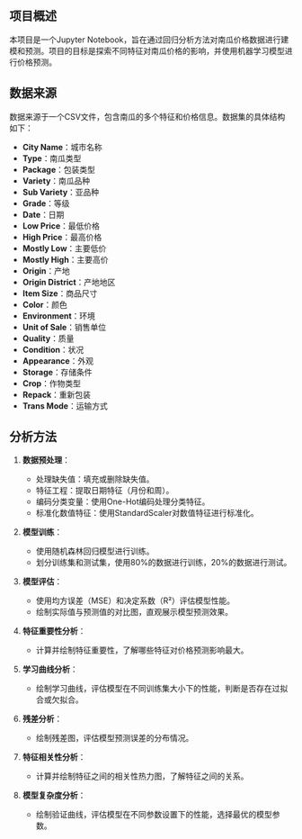 ## 项目概述
本项目是一个Jupyter Notebook，旨在通过回归分析方法对南瓜价格数据进行建模和预测。项目的目标是探索不同特征对南瓜价格的影响，并使用机器学习模型进行价格预测。

## 数据来源
数据来源于一个CSV文件，包含南瓜的多个特征和价格信息。数据集的具体结构如下：
- **City Name**：城市名称
- **Type**：南瓜类型
- **Package**：包装类型
- **Variety**：南瓜品种
- **Sub Variety**：亚品种
- **Grade**：等级
- **Date**：日期
- **Low Price**：最低价格
- **High Price**：最高价格
- **Mostly Low**：主要低价
- **Mostly High**：主要高价
- **Origin**：产地
- **Origin District**：产地地区
- **Item Size**：商品尺寸
- **Color**：颜色
- **Environment**：环境
- **Unit of Sale**：销售单位
- **Quality**：质量
- **Condition**：状况
- **Appearance**：外观
- **Storage**：存储条件
- **Crop**：作物类型
- **Repack**：重新包装
- **Trans Mode**：运输方式

## 分析方法
1. **数据预处理**：
   - 处理缺失值：填充或删除缺失值。
   - 特征工程：提取日期特征（月份和周）。
   - 编码分类变量：使用One-Hot编码处理分类特征。
   - 标准化数值特征：使用StandardScaler对数值特征进行标准化。

2. **模型训练**：
   - 使用随机森林回归模型进行训练。
   - 划分训练集和测试集，使用80%的数据进行训练，20%的数据进行测试。

3. **模型评估**：
   - 使用均方误差（MSE）和决定系数（R²）评估模型性能。
   - 绘制实际值与预测值的对比图，直观展示模型预测效果。

4. **特征重要性分析**：
   - 计算并绘制特征重要性，了解哪些特征对价格预测影响最大。

5. **学习曲线分析**：
   - 绘制学习曲线，评估模型在不同训练集大小下的性能，判断是否存在过拟合或欠拟合。

6. **残差分析**：
   - 绘制残差图，评估模型预测误差的分布情况。

7. **特征相关性分析**：
   - 计算并绘制特征之间的相关性热力图，了解特征之间的关系。

8. **模型复杂度分析**：
   - 绘制验证曲线，评估模型在不同参数设置下的性能，选择最优的模型参数。

